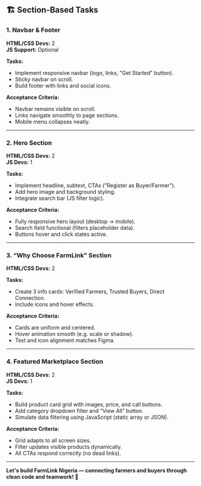 ## 🏗️ Section-Based Tasks

### 1. Navbar & Footer
**HTML/CSS Devs:** 2  
**JS Support:** Optional  

**Tasks:**
- Implement responsive navbar (logo, links, "Get Started" button).
- Sticky navbar on scroll.
- Build footer with links and social icons.

**Acceptance Criteria:**
- Navbar remains visible on scroll.
- Links navigate smoothly to page sections.
- Mobile menu collapses neatly.

---

### 2. Hero Section
**HTML/CSS Devs:** 2  
**JS Devs:** 1  

**Tasks:**
- Implement headline, subtext, CTAs ("Register as Buyer/Farmer").
- Add hero image and background styling.
- Integrate search bar (JS filter logic).

**Acceptance Criteria:**
- Fully responsive hero layout (desktop → mobile).
- Search field functional (filters placeholder data).
- Buttons hover and click states active.

---

### 3. “Why Choose FarmLink” Section
**HTML/CSS Devs:** 2  

**Tasks:**
- Create 3 info cards: Verified Farmers, Trusted Buyers, Direct Connection.
- Include icons and hover effects.

**Acceptance Criteria:**
- Cards are uniform and centered.
- Hover animation smooth (e.g. scale or shadow).
- Text and icon alignment matches Figma.

---

### 4. Featured Marketplace Section
**HTML/CSS Devs:** 2  
**JS Devs:** 1  

**Tasks:**
- Build product card grid with images, price, and call buttons.
- Add category dropdown filter and “View All” button.
- Simulate data filtering using JavaScript (static array or JSON).

**Acceptance Criteria:**
- Grid adapts to all screen sizes.
- Filter updates visible products dynamically.
- All CTAs respond correctly (no dead links).

---

**Let's build FarmLink Nigeria — connecting farmers and buyers through clean code and teamwork! 🌿**
